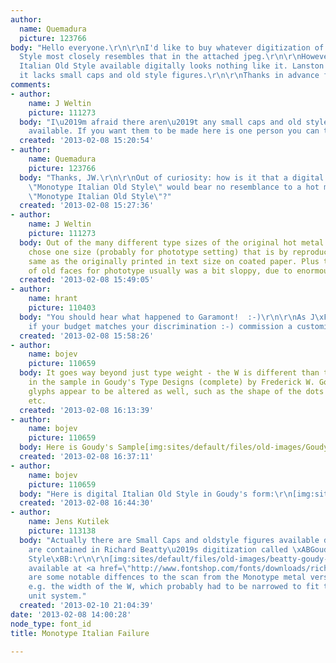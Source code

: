 ```yaml
---
author:
  name: Quemadura
  picture: 123766
body: "Hello everyone.\r\n\r\nI'd like to buy whatever digitization of Italian Old
  Style most closely resembles that in the attached jpeg.\r\n\r\nHowever, the Monotype
  Italian Old Style available digitally looks nothing like it. Lanston's does, but
  it lacks small caps and old style figures.\r\n\r\nThanks in advance for the guidance.\r\n\r\n[img:sites/default/files/old-images/ital_4056.jpg]"
comments:
- author:
    name: J Weltin
    picture: 111273
  body: "I\u2019m afraid there aren\u2019t any small caps and old style figures digitally
    available. If you want them to be made here is one person you can talk to."
  created: '2013-02-08 15:20:54'
- author:
    name: Quemadura
    picture: 123766
  body: "Thanks, JW.\r\n\r\nOut of curiosity: how is it that a digital face called
    \"Monotype Italian Old Style\" would bear no resemblance to a hot metal face named
    \"Monotype Italian Old Style\"?"
  created: '2013-02-08 15:27:36'
- author:
    name: J Weltin
    picture: 111273
  body: Out of the many different type sizes of the original hot metal version they
    chose one size (probably for phototype setting) that is by reproduction not the
    same as the originally printed in text size on coated paper. Plus the recreation
    of old faces for phototype usually was a bit sloppy, due to enormous time limits.
  created: '2013-02-08 15:49:05'
- author:
    name: hrant
    picture: 110403
  body: "You should hear what happened to Garamont!  :-)\r\n\r\nAs J\xFCrgen says,
    if your budget matches your discrimination :-) commission a customization.\r\n\r\nhhp\r\n"
  created: '2013-02-08 15:58:26'
- author:
    name: bojev
    picture: 110659
  body: It goes way beyond just type weight - the W is different than the one shown
    in the sample in Goudy's Type Designs (complete) by Frederick W. Goudy. Other
    glyphs appear to be altered as well, such as the shape of the dots on i and j
    etc.
  created: '2013-02-08 16:13:39'
- author:
    name: bojev
    picture: 110659
  body: Here is Goudy's Sample[img:sites/default/files/old-images/GoudyItalianOldStyle_3563.jpg]
  created: '2013-02-08 16:37:11'
- author:
    name: bojev
    picture: 110659
  body: "Here is digital Italian Old Style in Goudy's form:\r\n[img:sites/default/files/old-images/ItalianOldsStyleMT_3839.jpg]"
  created: '2013-02-08 16:44:30'
- author:
    name: Jens Kutilek
    picture: 113138
  body: "Actually there are Small Caps and oldstyle figures available digitally: They
    are contained in Richard Beatty\u2019s digitization called \xABGoudy Italian Old
    Style\xBB:\r\n\r\n[img:sites/default/files/old-images/beatty-goudy-italian-old-style_5434.png]\r\n\r\nIt\u2019s
    available at <a href=\"http://www.fontshop.com/fonts/downloads/richard_beatty/goudy_italian_ot/\">FontShop</a>.\r\n\r\nThere
    are some notable diffences to the scan from the Monotype metal version though,
    e.g. the width of the W, which probably had to be narrowed to fit the Monotype
    unit system."
  created: '2013-02-10 21:04:39'
date: '2013-02-08 14:00:28'
node_type: font_id
title: Monotype Italian Failure

---
```


